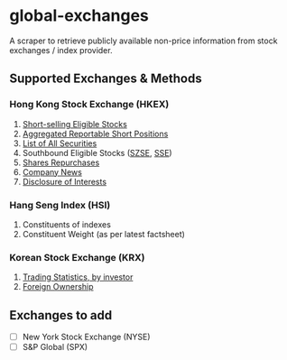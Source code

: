 # global-exchanges

A scraper to retrieve publicly available non-price information from stock exchanges / index provider.

## Supported Exchanges & Methods

### Hong Kong Stock Exchange (HKEX)

1. [Short-selling Eligible Stocks](https://www.hkex.com.hk/Services/Trading/Securities/Securities-Lists/Designated-Securities-Eligible-for-Short-Selling?sc_lang=en)
2. [Aggregated Reportable Short Positions](https://www.sfc.hk/en/Regulatory-functions/Market/Short-position-reporting/Aggregated-reportable-short-positions-of-specified-shares)
3. [List of All Securities](https://www.hkex.com.hk/eng/services/trading/securities/securitieslists/ListOfSecurities.xlsx)
4. Southbound Eligible Stocks ([SZSE](http://www.szse.cn/szhk/hkbussiness/underlylist/), [SSE](http://www.sse.com.cn/services/hkexsc/disclo/eligible/))
5. [Shares Repurchases](https://www3.hkexnews.hk/reports/sharerepur/sbn.asp)
6. [Company News](https://www.hkexnews.hk/index.htm)
7. [Disclosure of Interests](https://www2.hkexnews.hk/Shareholding-Disclosures/Disclosure-of-Interests?sc_lang=en)

### Hang Seng Index (HSI)

1. Constituents of indexes
2. Constituent Weight (as per latest factsheet)

### Korean Stock Exchange (KRX)

1. [Trading Statistics, by investor](http://data.krx.co.kr/contents/MDC/MDI/mdiLoader/index.cmd?menuId=MDC0201020301)
2. [Foreign Ownership](https://data.krx.co.kr/contents/MDC/MDI/mdiLoader/index.cmd?menuId=MDC0201020503)

## Exchanges to add

* [ ] New York Stock Exchange (NYSE)
* [ ] S&P Global (SPX)
